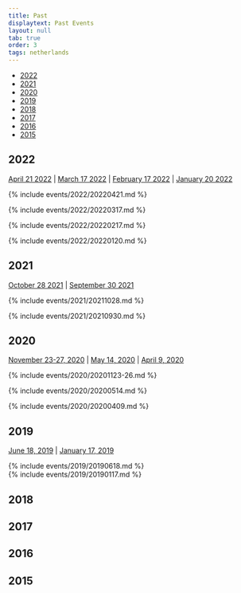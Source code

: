 ```yaml
---
title: Past
displaytext: Past Events
layout: null
tab: true
order: 3
tags: netherlands
---
```


* [2022](#2022)
* [2021](#2021)
* [2020](#2020)
* [2019](#2019)
* [2018](#2018)
* [2017](#2017)
* [2016](#2016)
* [2015](#2015)

## 2022
[April 21 2022](#april-21-2022) | [March 17 2022](#march-17-2022) | [February 17 2022](#february-17-2022) | [January 20 2022](#january-20-2022)

{% include events/2022/20220421.md %}

{% include events/2022/20220317.md %}

{% include events/2022/20220217.md %}

{% include events/2022/20220120.md %}

## 2021
[October 28 2021](#october-28-2021) | [September 30 2021](#september-30-2021)

{% include events/2021/20211028.md %}

{% include events/2021/20210930.md %}

## 2020
[November 23-27, 2020](#november-23-27-2020-benelux-days) | [May 14, 2020](#may-14-2020) | [April 9, 2020](#april-9-2020)

{% include events/2020/20201123-26.md %}

{% include events/2020/20200514.md %}

{% include events/2020/20200409.md %}

## 2019
[June 18, 2019](#june-18-2019) | [January 17, 2019](#january-17-2019)  

{% include events/2019/20190618.md %}  
{% include events/2019/20190117.md %}

## 2018

## 2017

## 2016

## 2015

